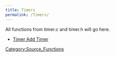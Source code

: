 ```yaml
---
title: Timers
permalink: /Timers/
---
```


All functions from timer.c and timer.h will go here.

-   [Timer Add Timer](/Timer_Add_Timer "wikilink")

[Category:Source_Functions](/Category:Source_Functions "wikilink")